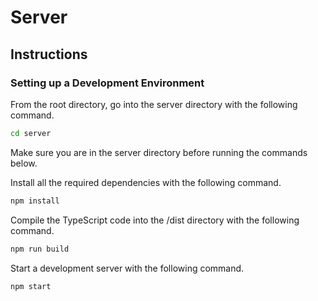 # Server

## Instructions

### Setting up a Development Environment

From the root directory, go into the server directory with the following command.

```bash
cd server
```

Make sure you are in the server directory before running the commands below.

Install all the required dependencies with the following command.

```bash
npm install
```

Compile the TypeScript code into the /dist directory with the following command.

``` bash
npm run build
```

Start a development server with the following command.

```bash
npm start
```
